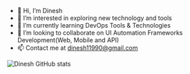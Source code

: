 - 👋 Hi, I’m Dinesh
- 👀 I’m interested in exploring new technology and tools
- 🌱 I’m currently learning DevOps Tools & Technologies
- 💞️ I’m looking to collaborate on UI Automation Frameworks Development(Web, Mobile and API)
- 📫 Contact me at dinesh11990@gmail.com

<!---
dinesh11990/dinesh11990 is a ✨ special ✨ repository because its `README.md` (this file) appears on your GitHub profile.
You can click the Preview link to take a look at your changes.
--->

![Dinesh GitHub stats](https://github-readme-stats.vercel.app/api?username=dinesh11990&show_icons=true&theme=radical)
